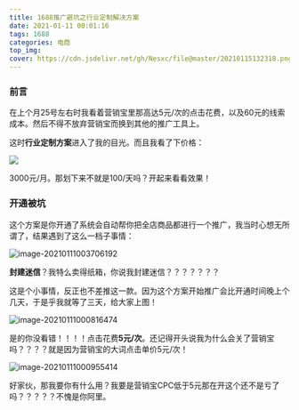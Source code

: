 ```yaml
---
title: 1688推广避坑之行业定制解决方案
date: 2021-01-11 00:01:16
tags: 1688
categories: 电商
top_img: 
cover: https://cdn.jsdelivr.net/gh/Nesxc/file@master/20210115132318.png 
---  
```

### 前言

在上个月25号左右时我看着营销宝里那高达5元/次的点击花费，以及60元的线索成本。然后不得不放弃营销宝而换到其他的推广工具上。

这时**行业定制方案**进入了我的目光。而且我看了下价格：

![](https://cdn.jsdelivr.net/gh/Nesxc/file/20210111000247.png)

3000元/月。那划下来不就是100/天吗？开起来看看效果！

### 开通被坑

这个方案是你开通了系统会自动帮你把全店商品都进行一个推广，我当时心想无所谓了，结果遇到了这么一档子事情：

![image-20210111003706192](https://cdn.jsdelivr.net/gh/Nesxc/file/image-20210111003706192.png)

**封建迷信**？我特么卖得纸箱，你说我封建迷信？？？？？？？

这是个小事情，反正也不差推这一款。因为这个方案开始推广会比开通时间晚上个几天，于是乎我就等了三天，给大家上图！

![image-20210111000816474](https://cdn.jsdelivr.net/gh/Nesxc/file/image-20210111000816474.png)

是的你没看错！！！！点击花费**5元/次**。还记得开头说我为什么会关了营销宝吗？？？？就是因为营销宝的大词点击单价5元/次！

![image-20210111000955414](https://cdn.jsdelivr.net/gh/Nesxc/file/image-20210111000955414.png)

好家伙，那我要你有什么用？我要是营销宝CPC低于5元那在开这个还不是亏了吗？？？？？不愧是你阿里。

